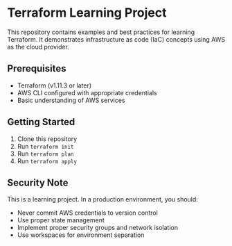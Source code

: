 # Terraform Learning Project

This repository contains examples and best practices for learning Terraform. It demonstrates infrastructure as code (IaC) concepts using AWS as the cloud provider.

## Prerequisites

- Terraform (v1.11.3 or later)
- AWS CLI configured with appropriate credentials
- Basic understanding of AWS services

## Getting Started

1. Clone this repository
2. Run `terraform init`
3. Run `terraform plan`
4. Run `terraform apply`

## Security Note

This is a learning project. In a production environment, you should:
- Never commit AWS credentials to version control
- Use proper state management
- Implement proper security groups and network isolation
- Use workspaces for environment separation
